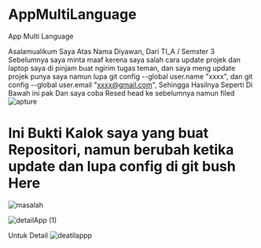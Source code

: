 # AppMultiLanguage
App Multi Language
 
 Asalamualikum
 Saya Atas Nama Diyawan, Dari TI_A / Semster 3
 Sebelumnya saya minta maaf kerena saya salah cara update projek
 dan laptop saya di pinjam buat ngirim  tugas teman, dan saya meng update projek punya saya namun lupa git config --global user.name "xxxx", dan git config --global user.email "xxxx@gmail.com", Sehingga Hasilnya Seperti Di  Bawah ini pak
 Dan saya coba Resed head ke sebelumnya namun filed
![apture](https://user-images.githubusercontent.com/95010003/149467315-7e69cb8c-148c-4699-9c84-a25771281734.PNG)

# Ini Bukti Kalok saya yang buat Repositori, namun berubah ketika update dan lupa config di git bush Here
![masalah](https://user-images.githubusercontent.com/95010003/149465802-aa9c0fa8-f884-48e0-a232-25d630d4ef54.PNG)

![detailApp (1)](https://user-images.githubusercontent.com/95010003/149442380-9843dfa6-eaf8-41cc-aceb-7b5a7de9209d.gif)

Untuk Detail
![deatilappp](https://user-images.githubusercontent.com/95010003/149442390-a6927f87-b1d3-460d-b04f-3171c179fc74.gif)

